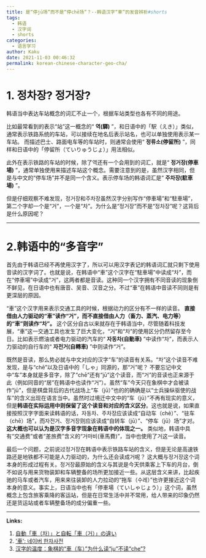 ```yaml
---
title: 是“停jū场”而不是“停chē场”？--韩语汉字“車”的发音辨析#shorts
tags:
  - 韩语
  - 汉字词
  - shorts
categories:
  - 语言学习
author: Kaku
date: 2021-11-03 00:46:32
permalink: korean-chinese-character-geo-cha/
---
```


# 1. 정차장? 정거장?

韩语当中表达车站概念的词汇不止一个，根据车站类型也各有不同的用途。

比如最常看到的表示“站”这一概念的“ **역(驛)** ”，和日语中的「駅（えき）」类似，通常表示铁路系统的车站，可以接续在地名后表示站名，也可以单独使用表示某一车站。
而描述巴士、路面电车等的车站时，则通常会使用“ **정류소(停留所)** ”，同样和日语中的「停留所（ていりゅうじょ）」用法相似。

此外在表示铁路的车站的时候，除了역还有一个会用到的词汇，就是“ **정거장(停車場)** ”，通常单独使用来描述车站这个概念。需要注意到的是，虽然汉字相同，但是与中文的“停车场”并不是同一个含义。表示停车场的韩语词汇是“ **주차장(駐車場)** ”。

但是仔细观察不难发现，정거장和주차장虽然汉字分别写作“停車場”和“駐車場”，第二个字却一个是“거”，一个是“차”。为什么是“정거장”而不是“정차장”呢？这背后是什么原因呢？

<!--more-->

---

# 2.韩语中的“多音字”

首先由于韩语已经不再使用汉字了，所以可以用汉字表记的韩语词汇就只剩下使用音读的汉字词了。也就是说，在韩语中“車”这个汉字在“駐車場”中读成“차”，而在“停車場”中读成“거”，这两者都是音读。这种同一个汉字拥有不同音读的现象倒不鲜见，在日语中也有唐音、吴音、汉音之分。不过“車”在韩语中音读不同则是有更深层的原因。

“車”这个汉字用来表示交通工具的时候，根据动力的区分有不一样的读音。 **直接借由人力驱动的“車”读作“거”，而不直接借由人力（畜力、蒸汽、电力等）的“車”则读作“차”。** 这个区分自古以来就存在于韩语当中，尽管随着科技发展，“車”这一交通工具也发生了巨大变化，“거”和“차”的使用区分仍然留存至今日。比如表示燃油或者电力驱动的汽车的“ **자동차(自動車)** ”中读作“차”，而表示人力驱动的自行车的“ **자전거(自轉車)** ”中则读作“거”。

既然是音读，那么势必就与中文对应的汉字“车”的读音有关系。“차”这个读音不难发现，是与“chē”以及日语中的「しゃ」同源的，那“거”呢？
不要忘记中文中“车”本身就是多音字，除了“chē”还有“jū”这个读音，而“거”的音读也正来源于此（例如同音的“居”在韩语中也读作“거”）。虽然“车”今天只在象棋中才会被读作“jū”，但是棋盘背后的古代战场上“车（jū）”也的的确确是以“士兵操纵驱使的战车”的含义出现在语言当中。虽然时过境迁中文中的“车（jū）”不再有现实的意义，但是**韩语在实际运用中则保留了这个读音和对应的含义区分**。这也就是说，如果直接按照汉字字面来读韩语的话，자동차、주차장应该读成“自动车（chē）”、“驻车（chē）场”，而자전거、정거장则应该读成“自转车（jū）”、“停车（jū）场”才对。**这大概也可以认为是汉字多音字现象在韩语中的体现之一。**
类似地，韩语中具有“交通费”或者“差旅费”含义的“거마비(車馬費)”，当中也使用了거这一读音。

最后一个问题，之前说过정거장在韩语中表示铁路车站的含义，但是无论是高速铁路还是地铁都不可能是人力驱动的，为什么还会读成거呢？
这大概与정거장这个词本身的形成过程有关。정거장最原始的含义与其说是今天供乘客上下车的月台，倒不如说与用来货物装卸和车辆整备的场所更加接近一些。从这层含义来讲，比起疾驰的马车或者汽车，用来来往装卸的人力拉动的“拖车（수레）”也许更接近这个词本身的意义。事实上，日语当中也有「停車場（ていしゃじょう）」这个词，虽然概念上包含旅客乘降的客运站，但是在日常生活中并不常用，给人带来的印象仍然还是货运站或者车辆整备场的成分偏重一些。

---

**Links:**

1. [自動「車（차）」と自転「車（거）」の違い](https://detail.chiebukuro.yahoo.co.jp/qa/question_detail/q1011431805?__ysp=7J6Q7KCE6rGw)
2. ['車': 네이버 한자사전](https://hanja.dict.naver.com/#/entry/ccko/fe0f6dfd422745e590fd7b2e6e7fdb22)
3. [汉字的温度：象棋的“車（车）”为什么读“ju”不读“che”? ](https://www.sohu.com/a/252045988_480816)
